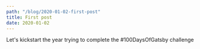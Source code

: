 ```yaml
---
path: "/blog/2020-01-02-first-post"
title: First post
date: 2020-01-02
---
```


Let's kickstart the year trying to complete the #100DaysOfGatsby challenge
